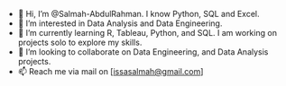 - 👋 Hi, I’m @Salmah-AbdulRahman. I know Python, SQL and Excel.
- 👀 I’m interested in Data Analysis and Data Engineering.
- 🌱 I’m currently learning R, Tableau, Python, and SQL. I am working on projects solo to explore my skills.
- 💞️ I’m looking to collaborate on Data Engineering, and Data Analysis projects.
- 📫 Reach me via mail on [issasalmah@gmail.com]


<!---
Salmah-AbdulRahman/Salmah-AbdulRahman is a ✨ special ✨ repository because its `README.md` (this file) appears on your GitHub profile.
You can click the Preview link to take a look at your changes.
--->
